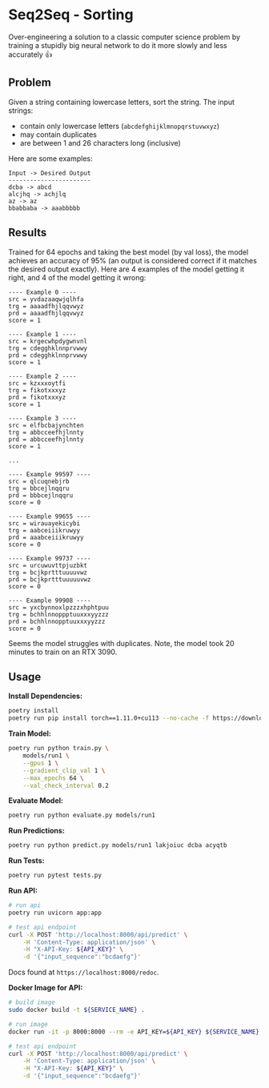 # Seq2Seq - Sorting
Over-engineering a solution to a classic computer science problem by training a stupidly big neural network to do it more slowly and less accurately 👍

## Problem
Given a string containing lowercase letters, sort the string. The input strings:
- contain only lowercase letters (`abcdefghijklmnopqrstuvwxyz`)
- may contain duplicates
- are between 1 and 26 characters long (inclusive)

Here are some examples:
```text
Input -> Desired Output
-----------------------
dcba -> abcd
alcjhq -> achjlq
az -> az
bbabbaba -> aaabbbbb
```

## Results
Trained for 64 epochs and taking the best model (by val loss), the model achieves an accuracy of 95% (an output is considered correct if it matches the desired output exactly). Here are 4 examples of the model getting it right, and 4 of the model getting it wrong:
```text
---- Example 0 ----
src = yvdazaaqwjqlhfa
trg = aaaadfhjlqqvwyz
prd = aaaadfhjlqqvwyz
score = 1

---- Example 1 ----
src = krgecwhpdygwnvnl
trg = cdegghklnnprvwwy
prd = cdegghklnnprvwwy
score = 1

---- Example 2 ----
src = kzxxxoytfi
trg = fikotxxxyz
prd = fikotxxxyz
score = 1

---- Example 3 ----
src = elfbcbajynchten
trg = abbcceefhjlnnty
prd = abbcceefhjlnnty
score = 1

...

---- Example 99597 ----
src = qlcuqnebjrb
trg = bbcejlnqqru
prd = bbbcejlnqqru
score = 0

---- Example 99655 ----
src = wirauayekicybi
trg = aabceiiikruwyy
prd = aaabceiiikruwyy
score = 0

---- Example 99737 ----
src = urcuwuvttpjuzbkt
trg = bcjkprtttuuuuvwz
prd = bcjkprtttuuuuuvwz
score = 0

---- Example 99908 ----
src = yxcbynnoxlpzzzxhphtpuu
trg = bchhlnnoppptuuxxxyyzzz
prd = bchhlnnopptuuxxxyyzzz
score = 0
```
Seems the model struggles with duplicates. Note, the model took 20 minutes to train on an RTX 3090.

## Usage
**Install Dependencies:**
```bash
poetry install
poetry run pip install torch==1.11.0+cu113 --no-cache -f https://download.pytorch.org/whl/torch_stable.html  # must be run anytime poetry.lock is changed
```

**Train Model:**
```bash
poetry run python train.py \
    models/run1 \
    --gpus 1 \
    --gradient_clip_val 1 \
    --max_epochs 64 \
    --val_check_interval 0.2
```

**Evaluate Model:**
```bash
poetry run python evaluate.py models/run1
```

**Run Predictions:**
```bash
poetry run python predict.py models/run1 lakjoiuc dcba acyqtb
```

**Run Tests:**
```bash
poetry run pytest tests.py
```

**Run API:**
```bash
# run api
poetry run uvicorn app:app

# test api endpoint
curl -X POST 'http://localhost:8000/api/predict' \
    -H 'Content-Type: application/json' \
    -H "X-API-Key: ${API_KEY}" \
    -d '{"input_sequence":"bcdaefg"}'
```
Docs found at `https://localhost:8000/redoc`.

**Docker Image for API:**
```bash
# build image
sudo docker build -t ${SERVICE_NAME} .

# run image
docker run -it -p 8000:8000 --rm -e API_KEY=${API_KEY} ${SERVICE_NAME}

# test api endpoint
curl -X POST 'http://localhost:8000/api/predict' \
    -H 'Content-Type: application/json' \
    -H "X-API-Key: ${API_KEY}" \
    -d '{"input_sequence":"bcdaefg"}'
```
